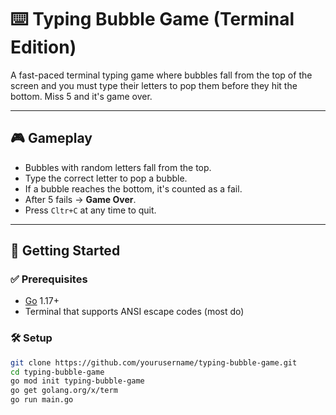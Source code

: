 # ⌨️ Typing Bubble Game (Terminal Edition)

A fast-paced terminal typing game where bubbles fall from the top of the screen and you must type their letters to pop them before they hit the bottom. Miss 5 and it's game over.

---

## 🎮 Gameplay

- Bubbles with random letters fall from the top.
- Type the correct letter to pop a bubble.
- If a bubble reaches the bottom, it's counted as a fail.
- After 5 fails → **Game Over**.
- Press `Cltr+C` at any time to quit.

---

## 🚀 Getting Started

### ✅ Prerequisites

- [Go](https://golang.org/dl/) 1.17+
- Terminal that supports ANSI escape codes (most do)

### 🛠 Setup

```bash
git clone https://github.com/yourusername/typing-bubble-game.git
cd typing-bubble-game
go mod init typing-bubble-game
go get golang.org/x/term
go run main.go
